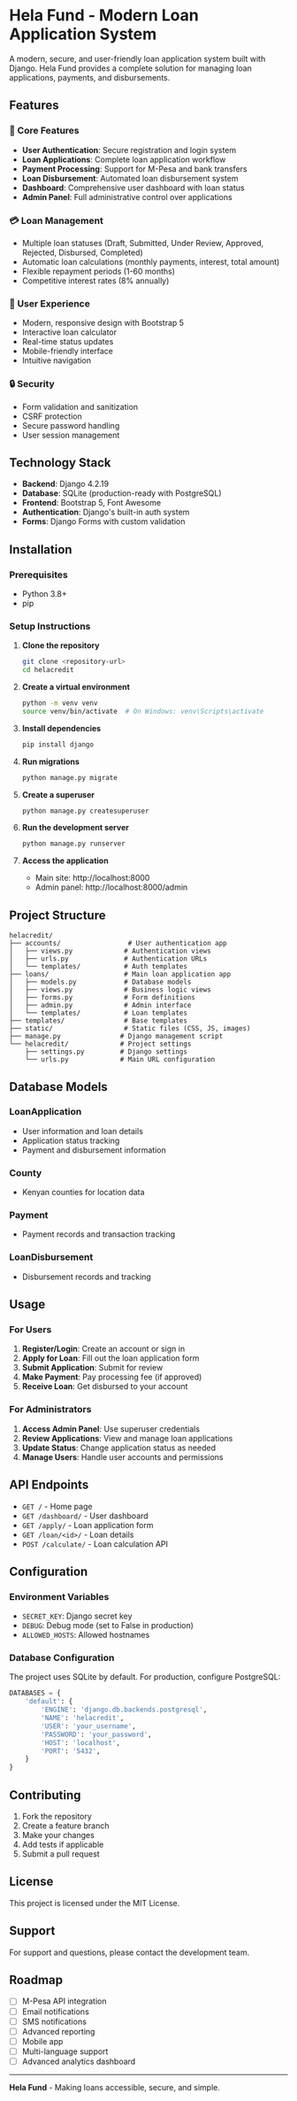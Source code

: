 # Hela Fund - Modern Loan Application System

A modern, secure, and user-friendly loan application system built with Django. Hela Fund provides a complete solution for managing loan applications, payments, and disbursements.

## Features

### 🚀 Core Features
- **User Authentication**: Secure registration and login system
- **Loan Applications**: Complete loan application workflow
- **Payment Processing**: Support for M-Pesa and bank transfers
- **Loan Disbursement**: Automated loan disbursement system
- **Dashboard**: Comprehensive user dashboard with loan status
- **Admin Panel**: Full administrative control over applications

### 💳 Loan Management
- Multiple loan statuses (Draft, Submitted, Under Review, Approved, Rejected, Disbursed, Completed)
- Automatic loan calculations (monthly payments, interest, total amount)
- Flexible repayment periods (1-60 months)
- Competitive interest rates (8% annually)

### 🎨 User Experience
- Modern, responsive design with Bootstrap 5
- Interactive loan calculator
- Real-time status updates
- Mobile-friendly interface
- Intuitive navigation

### 🔒 Security
- Form validation and sanitization
- CSRF protection
- Secure password handling
- User session management

## Technology Stack

- **Backend**: Django 4.2.19
- **Database**: SQLite (production-ready with PostgreSQL)
- **Frontend**: Bootstrap 5, Font Awesome
- **Authentication**: Django's built-in auth system
- **Forms**: Django Forms with custom validation

## Installation

### Prerequisites
- Python 3.8+
- pip

### Setup Instructions

1. **Clone the repository**
   ```bash
   git clone <repository-url>
   cd helacredit
   ```

2. **Create a virtual environment**
   ```bash
   python -m venv venv
   source venv/bin/activate  # On Windows: venv\Scripts\activate
   ```

3. **Install dependencies**
   ```bash
   pip install django
   ```

4. **Run migrations**
   ```bash
   python manage.py migrate
   ```

5. **Create a superuser**
   ```bash
   python manage.py createsuperuser
   ```

6. **Run the development server**
   ```bash
   python manage.py runserver
   ```

7. **Access the application**
   - Main site: http://localhost:8000
   - Admin panel: http://localhost:8000/admin

## Project Structure

```
helacredit/
├── accounts/                 # User authentication app
│   ├── views.py             # Authentication views
│   ├── urls.py              # Authentication URLs
│   └── templates/           # Auth templates
├── loans/                   # Main loan application app
│   ├── models.py            # Database models
│   ├── views.py             # Business logic views
│   ├── forms.py             # Form definitions
│   ├── admin.py             # Admin interface
│   └── templates/           # Loan templates
├── templates/               # Base templates
├── static/                  # Static files (CSS, JS, images)
├── manage.py               # Django management script
└── helacredit/             # Project settings
    ├── settings.py         # Django settings
    └── urls.py             # Main URL configuration
```

## Database Models

### LoanApplication
- User information and loan details
- Application status tracking
- Payment and disbursement information

### County
- Kenyan counties for location data

### Payment
- Payment records and transaction tracking

### LoanDisbursement
- Disbursement records and tracking

## Usage

### For Users
1. **Register/Login**: Create an account or sign in
2. **Apply for Loan**: Fill out the loan application form
3. **Submit Application**: Submit for review
4. **Make Payment**: Pay processing fee (if approved)
5. **Receive Loan**: Get disbursed to your account

### For Administrators
1. **Access Admin Panel**: Use superuser credentials
2. **Review Applications**: View and manage loan applications
3. **Update Status**: Change application status as needed
4. **Manage Users**: Handle user accounts and permissions

## API Endpoints

- `GET /` - Home page
- `GET /dashboard/` - User dashboard
- `GET /apply/` - Loan application form
- `GET /loan/<id>/` - Loan details
- `POST /calculate/` - Loan calculation API

## Configuration

### Environment Variables
- `SECRET_KEY`: Django secret key
- `DEBUG`: Debug mode (set to False in production)
- `ALLOWED_HOSTS`: Allowed hostnames

### Database Configuration
The project uses SQLite by default. For production, configure PostgreSQL:

```python
DATABASES = {
    'default': {
        'ENGINE': 'django.db.backends.postgresql',
        'NAME': 'helacredit',
        'USER': 'your_username',
        'PASSWORD': 'your_password',
        'HOST': 'localhost',
        'PORT': '5432',
    }
}
```

## Contributing

1. Fork the repository
2. Create a feature branch
3. Make your changes
4. Add tests if applicable
5. Submit a pull request

## License

This project is licensed under the MIT License.

## Support

For support and questions, please contact the development team.

## Roadmap

- [ ] M-Pesa API integration
- [ ] Email notifications
- [ ] SMS notifications
- [ ] Advanced reporting
- [ ] Mobile app
- [ ] Multi-language support
- [ ] Advanced analytics dashboard

---

**Hela Fund** - Making loans accessible, secure, and simple. 